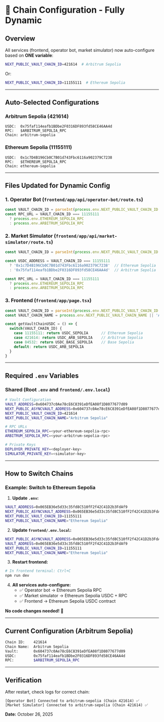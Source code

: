 # 🔧 Chain Configuration - Fully Dynamic

## Overview

All services (frontend, operator bot, market simulator) now auto-configure based on **ONE variable**:

```bash
NEXT_PUBLIC_VAULT_CHAIN_ID=421614  # Arbitrum Sepolia
```

Or:

```bash
NEXT_PUBLIC_VAULT_CHAIN_ID=11155111  # Ethereum Sepolia
```

---

## Auto-Selected Configurations

### Arbitrum Sepolia (421614)
```
USDC:  0x75faf114eafb1BDbe2F0316DF893fd58CE46AA4d
RPC:   $ARBITRUM_SEPOLIA_RPC
Chain: arbitrum-sepolia
```

### Ethereum Sepolia (11155111)
```
USDC:  0x1c7D4B196Cb0C7B01d743Fbc6116a902379C7238
RPC:   $ETHEREUM_SEPOLIA_RPC
Chain: ethereum-sepolia
```

---

## Files Updated for Dynamic Config

### 1. Operator Bot (`frontend/app/api/operator-bot/route.ts`)
```typescript
const VAULT_CHAIN_ID = parseInt(process.env.NEXT_PUBLIC_VAULT_CHAIN_ID || '421614')
const RPC_URL = VAULT_CHAIN_ID === 11155111 
  ? process.env.ETHEREUM_SEPOLIA_RPC 
  : process.env.ARBITRUM_SEPOLIA_RPC
```

### 2. Market Simulator (`frontend/app/api/market-simulator/route.ts`)
```typescript
const VAULT_CHAIN_ID = parseInt(process.env.NEXT_PUBLIC_VAULT_CHAIN_ID || '421614')

const USDC_ADDRESS = VAULT_CHAIN_ID === 11155111 
  ? '0x1c7D4B196Cb0C7B01d743Fbc6116a902379C7238'  // Ethereum Sepolia
  : '0x75faf114eafb1BDbe2F0316DF893fd58CE46AA4d'  // Arbitrum Sepolia

const RPC_URL = VAULT_CHAIN_ID === 11155111
  ? process.env.ETHEREUM_SEPOLIA_RPC
  : process.env.ARBITRUM_SEPOLIA_RPC
```

### 3. Frontend (`frontend/app/page.tsx`)
```typescript
const VAULT_CHAIN_ID = parseInt(process.env.NEXT_PUBLIC_VAULT_CHAIN_ID || '421614')
const VAULT_CHAIN_NAME = process.env.NEXT_PUBLIC_VAULT_CHAIN_NAME || 'Arbitrum Sepolia'

const getVaultChainUSDC = () => {
  switch(VAULT_CHAIN_ID) {
    case 11155111: return USDC_SEPOLIA      // Ethereum Sepolia
    case 421614: return USDC_ARB_SEPOLIA    // Arbitrum Sepolia
    case 84532: return USDC_BASE_SEPOLIA    // Base Sepolia
    default: return USDC_ARB_SEPOLIA
  }
}
```

---

## Required `.env` Variables

### Shared (Root `.env` and `frontend/.env.local`)
```bash
# Vault Configuration
VAULT_ADDRESS=0x604737c0Ae78cE6C8391eDfEA08f1D8077677d09
NEXT_PUBLIC_ASYNCVAULT_ADDRESS=0x604737c0Ae78cE6C8391eDfEA08f1D8077677d09
NEXT_PUBLIC_VAULT_CHAIN_ID=421614
NEXT_PUBLIC_VAULT_CHAIN_NAME="Arbitrum Sepolia"

# RPC URLs
ETHEREUM_SEPOLIA_RPC=<your-ethereum-sepolia-rpc>
ARBITRUM_SEPOLIA_RPC=<your-arbitrum-sepolia-rpc>

# Private Keys
DEPLOYER_PRIVATE_KEY=<deployer-key>
SIMULATOR_PRIVATE_KEY=<simulator-key>
```

---

## How to Switch Chains

### Example: Switch to Ethereum Sepolia

1. **Update `.env`:**
```bash
VAULT_ADDRESS=0x065EB36e5d33c35fd8C510fF2f42C41D2b3FdAf9
NEXT_PUBLIC_ASYNCVAULT_ADDRESS=0x065EB36e5d33c35fd8C510fF2f42C41D2b3FdAf9
NEXT_PUBLIC_VAULT_CHAIN_ID=11155111
NEXT_PUBLIC_VAULT_CHAIN_NAME="Ethereum Sepolia"
```

2. **Update `frontend/.env.local`:**
```bash
NEXT_PUBLIC_ASYNCVAULT_ADDRESS=0x065EB36e5d33c35fd8C510fF2f42C41D2b3FdAf9
VAULT_ADDRESS=0x065EB36e5d33c35fd8C510fF2f42C41D2b3FdAf9
NEXT_PUBLIC_VAULT_CHAIN_ID=11155111
NEXT_PUBLIC_VAULT_CHAIN_NAME="Ethereum Sepolia"
```

3. **Restart frontend:**
```bash
# In frontend terminal: Ctrl+C
npm run dev
```

4. **All services auto-configure:**
   - ✅ Operator bot → Ethereum Sepolia RPC
   - ✅ Market simulator → Ethereum Sepolia USDC + RPC
   - ✅ Frontend → Ethereum Sepolia USDC contract

**No code changes needed!** 🎉

---

## Current Configuration (Arbitrum Sepolia)

```bash
Chain ID:    421614
Chain Name:  Arbitrum Sepolia
Vault:       0x604737c0Ae78cE6C8391eDfEA08f1D8077677d09
USDC:        0x75faf114eafb1BDbe2F0316DF893fd58CE46AA4d
RPC:         $ARBITRUM_SEPOLIA_RPC
```

---

## Verification

After restart, check logs for correct chain:

```
[Operator Bot] Connected to arbitrum-sepolia (Chain 421614) ✅
[Market Simulator] Connected to arbitrum-sepolia (Chain 421614) ✅
```

**Date:** October 26, 2025
